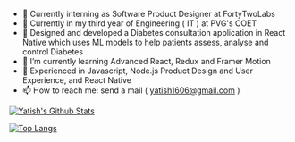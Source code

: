 - 🔭 Currently interning as Software Product Designer at FortyTwoLabs
- 🔭 Currently in my third year of Engineering ( IT ) at PVG's COET
- 🔭 Designed and developed a Diabetes consultation application in React Native which uses ML models to help patients assess, analyse and control Diabetes
- 🌱 I’m currently learning Advanced React, Redux and Framer Motion
- 🌱 Experienced in Javascript, Node.js Product Design and User Experience, and React Native
- 📫 How to reach me: send a mail ( yatish1606@gmail.com )
 

[![Yatish's Github Stats](https://github-readme-stats.vercel.app/api?username=yatish1606&show_icons=true&theme=highcontrast&count_private=true&include_all_commits=true)](https://github.com/anuraghazra/github-readme-stats)

[![Top Langs](https://github-readme-stats.vercel.app/api/top-langs/?username=yatish1606&layout=compact)](https://github.com/anuraghazra/github-readme-stats)
 
 
